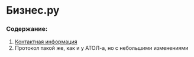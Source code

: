 # Бизнес.ру


### Содержание:

1. [Контактная информация](contacts.md)
1. Протокол такой же, как и у АТОЛ-а, но с небольшими изменениями
